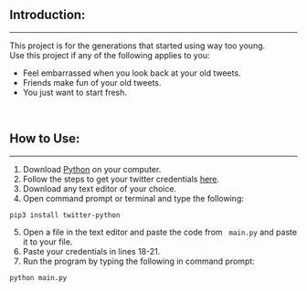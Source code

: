 ## Introduction:
---
This project is for the generations that started using way too young.    
Use this project if any of the following applies to you:  
* Feel embarrassed when you look back at your old tweets.
* Friends make fun of your old tweets.
* You just want to start fresh.  
</br>

## How to Use:
---
1. Download [Python](https://www.python.org/downloads/) on your computer.
2. Follow the steps to get your twitter credentials [here](https://developer.twitter.com/en/portal/projects-and-apps).
3. Download any text editor of your choice. 
4. Open command prompt or terminal and type the following:  
```
pip3 install twitter-python
```
5. Open a file in the text editor and paste the code from ``` main.py``` and paste it to your file.
6. Paste your credentials in lines 18-21.
7. Run the program by typing the following in command prompt:
```
python main.py
``` 
